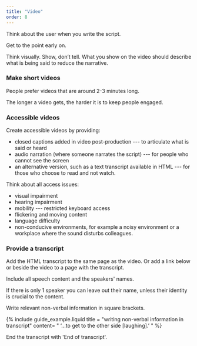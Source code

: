 ```yaml
---
title: "Video"
order: 8
---
```


Think about the user when you write the script.

Get to the point early on.

Think visually. Show, don’t tell. What you show on the video should describe what is being said to reduce the narrative.

### Make short videos

People prefer videos that are around 2-3 minutes long.

The longer a video gets, the harder it is to keep people engaged.

### Accessible videos

Create accessible videos by providing:
- closed captions added in video post-production --- to articulate what is said or heard
- audio narration (where someone narrates the script) --- for people who cannot see the screen
- an alternative version, such as a text transcript available in HTML --- for those who choose to read and not watch.

Think about all access issues:

- visual impairment
- hearing impairment
- mobility --- restricted keyboard access
- flickering and moving content
- language difficulty
- non-conducive environments, for example a noisy environment or a workplace where the sound disturbs colleagues.

### Provide a transcript

Add the HTML transcript to the same page as the video. Or add a link below or beside the video to a page with the transcript.

Include all speech content and the speakers' names.

If there is only 1 speaker you can leave out their name, unless their identity is crucial to the content.

Write relevant non-verbal information in square brackets.

{% include guide_example.liquid
  title = "writing non-verbal information in transcript"
  content= "
‘...to get to the other side [laughing].’
"
%}

End the transcript with 'End of transcript'.
